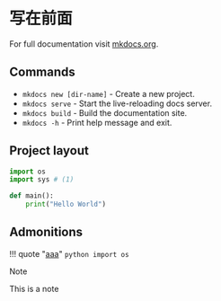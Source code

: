 # 写在前面

For full documentation visit [mkdocs.org](https://www.mkdocs.org).

## Commands

* `mkdocs new [dir-name]` - Create a new project.
* `mkdocs serve` - Start the live-reloading docs server.
* `mkdocs build` - Build the documentation site.
* `mkdocs -h` - Print help message and exit.

## Project layout

```python
import os
import sys # (1)

def main():
    print("Hello World")
```


## Admonitions
!!! quote "[aaa](./index.md)"
    ```python
    import os
    ```

> [!NOTE]
> This is a note